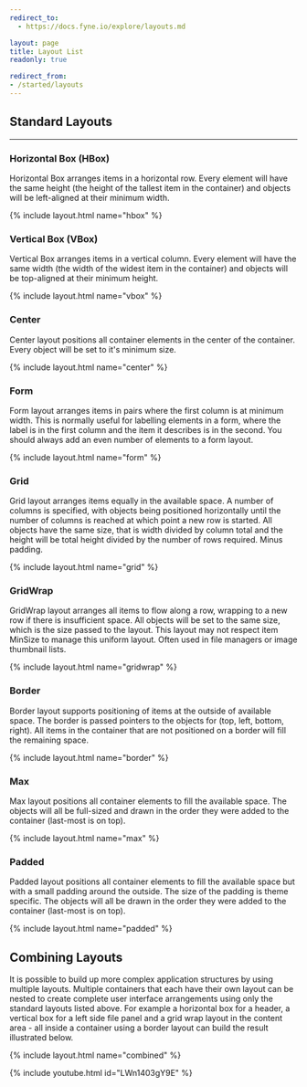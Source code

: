 ```yaml
---
redirect_to:
  - https://docs.fyne.io/explore/layouts.md

layout: page
title: Layout List
readonly: true

redirect_from:
- /started/layouts
---
```

## Standard Layouts

---
### Horizontal Box (HBox)

Horizontal Box arranges items in a horizontal row.
Every element will have the same height (the height of the tallest item in the container)
and objects will be left-aligned at their minimum width.

{% include layout.html name="hbox" %}

### Vertical Box (VBox)

Vertical Box arranges items in a vertical column.
Every element will have the same width (the width of the widest item in the container)
and objects will be top-aligned at their minimum height.

{% include layout.html name="vbox" %}

### Center

Center layout positions all container elements in the center of the container.
Every object will be set to it's minimum size.

{% include layout.html name="center" %}

### Form

Form layout arranges items in pairs where the first column is at minimum width.
This is normally useful for labelling elements in a form, where the label is in the first
column and the item it describes is in the second.
You should always add an even number of elements to a form layout.

{% include layout.html name="form" %}

### Grid

Grid layout arranges items equally in the available space.
A number of columns is specified, with objects being positioned horizontally
until the number of columns is reached at which point a new row is started.
All objects have the same size, that is width divided by column total and
the height will be total height divided by the number of rows required. Minus padding.

{% include layout.html name="grid" %}

### GridWrap

GridWrap layout arranges all items to flow along a row, wrapping to a new row if there is insufficient space.
All objects will be set to the same size, which is the size passed to the layout.
This layout may not respect item MinSize to manage this uniform layout.
Often used in file managers or image thumbnail lists.

{% include layout.html name="gridwrap" %}

### Border

Border layout supports positioning of items at the outside of available space.
The border is passed pointers to the objects for (top, left, bottom, right).
All items in the container that are not positioned on a border will fill the remaining space.

{% include layout.html name="border" %}

### Max

Max layout positions all container elements to fill the available space.
The objects will all be full-sized and drawn in the order they were added
to the container (last-most is on top).

{% include layout.html name="max" %}

### Padded

Padded layout positions all container elements to fill the available space
but with a small padding around the outside. The size of the padding is theme
specific. The objects will all be drawn in the order they were added
to the container (last-most is on top).

{% include layout.html name="padded" %}

## Combining Layouts

It is possible to build up more complex application structures by using multiple layouts.
Multiple containers that each have their own layout can be nested to create complete user 
interface arrangements using only the standard layouts listed above.
For example a horizontal box for a header, a vertical box for a left side file panel and a grid 
wrap layout in the content area - all inside a container using a border layout can build the result illustrated below.

{% include layout.html name="combined" %}

{% include youtube.html id="LWn1403gY9E" %}
